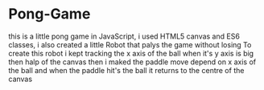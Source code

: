 # Pong-Game

this is a little pong game in JavaScript,
i used HTML5 canvas and ES6 classes,
i also created a little Robot that palys the game without losing
To create this robot i kept tracking the x axis of the ball when it's y axis is big then halp of the canvas 
then i maked the paddle move depend on x axis of the ball
and when the paddle hit's the ball it returns to the centre of the canvas
 
